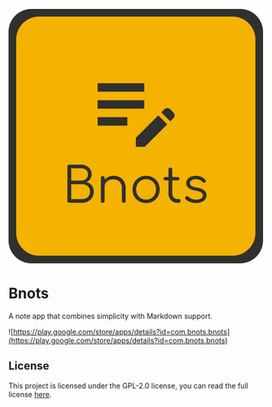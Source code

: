 ![bnot](./assets/bnots.png)
# Bnots

A note app that combines simplicity with Markdown support. 

![https://play.google.com/store/apps/details?id=com.bnots.bnots](https://play.google.com/store/apps/details?id=com.bnots.bnots)


## License

This project is licensed under the GPL-2.0 license, you can read the full license [here](./LICENSE).